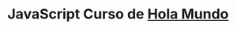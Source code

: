 # JavaScript Curso de [Hola Mundo](https://www.udemy.com/course/ultimate-javascript-de-cero-a-programador-experto)
